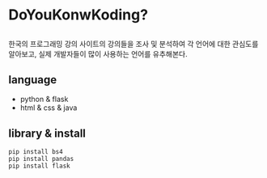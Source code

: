 # DoYouKonwKoding?
##  
한국의 프로그래밍 강의 사이트의 강의들을 조사 및 분석하여 각 언어에 대한 관심도를 알아보고, 실제 개발자들이 많이 사용하는 언어를 유추해본다.
## language
- python & flask
- html & css & java
## library & install
`pip install bs4`       
`pip install pandas`        
`pip install flask`
